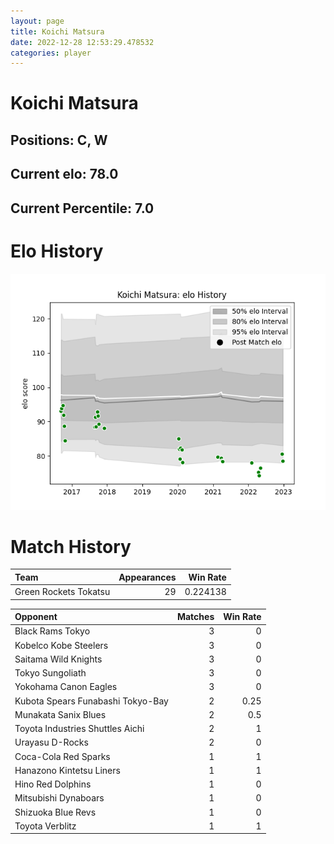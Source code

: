 ```yaml
---  
layout: page  
title: Koichi Matsura  
date: 2022-12-28 12:53:29.478532  
categories: player  
---
```

# Koichi Matsura

## Positions: C, W

## Current elo: 78.0

## Current Percentile: 7.0

# Elo History


![elo history](history_KoichiMatsura.png)
# Match History


| Team                  |   Appearances |   Win Rate |
|:----------------------|--------------:|-----------:|
| Green Rockets Tokatsu |            29 |   0.224138 |

| Opponent                          |   Matches |   Win Rate |
|:----------------------------------|----------:|-----------:|
| Black Rams Tokyo                  |         3 |       0    |
| Kobelco Kobe Steelers             |         3 |       0    |
| Saitama Wild Knights              |         3 |       0    |
| Tokyo Sungoliath                  |         3 |       0    |
| Yokohama Canon Eagles             |         3 |       0    |
| Kubota Spears Funabashi Tokyo-Bay |         2 |       0.25 |
| Munakata Sanix Blues              |         2 |       0.5  |
| Toyota Industries Shuttles Aichi  |         2 |       1    |
| Urayasu D-Rocks                   |         2 |       0    |
| Coca-Cola Red Sparks              |         1 |       1    |
| Hanazono Kintetsu Liners          |         1 |       1    |
| Hino Red Dolphins                 |         1 |       0    |
| Mitsubishi Dynaboars              |         1 |       0    |
| Shizuoka Blue Revs                |         1 |       0    |
| Toyota Verblitz                   |         1 |       1    |